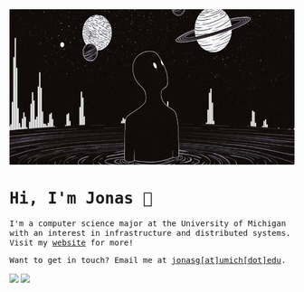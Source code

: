 <img height="275" src="https://github.com/jonasiwnl/jonasiwnl/blob/main/assets/foolmoonnight.jpg?raw=true" />

<h1><samp>Hi, I'm Jonas 👾</samp></h1>

<samp>I'm a computer science major at the University of Michigan with an interest in infrastructure and distributed systems. Visit my [website](https://jonasiwnl.github.io) for more!</samp>

<samp>Want to get in touch? Email me at [jonasg\[at\]umich\[dot\]edu](mailto:jonasg@umich.edu).</samp>

<div>
  <img height="175" align="center" src="https://streak-stats.demolab.com?user=jonasiwnl&theme=tokyonight&border_radius=4.5" />
  <img height="175" align="center" src="https://github-readme-stats.vercel.app/api/top-langs/?username=jonasiwnl&layout=compact&theme=tokyonight&hide=astro,html" />
</div>
